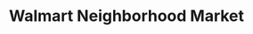 ---
title: "Walmart Neighborhood Market"
url: /morganton/walmart-neighborhood-market/
shop: supermarket
---
